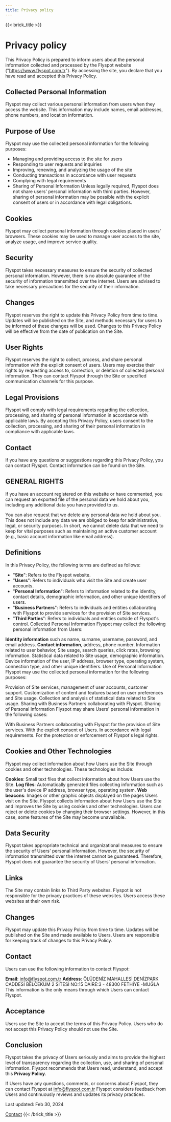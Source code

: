 ```yaml
---
title: Privacy policy
---
```

{{< brick_title >}}

# Privacy policy

This Privacy Policy is prepared to inform users about the personal information collected and processed by the Flyspot website ("https://www.flyspot.com.tr"). By accessing the site, you declare that you have read and accepted this Privacy Policy.

## Collected Personal Information
Flyspot may collect various personal information from users when they access the website. This information may include names, email addresses, phone numbers, and location information.

## Purpose of Use
Flyspot may use the collected personal information for the following purposes:

- Managing and providing access to the site for users
- Responding to user requests and inquiries
- Improving, renewing, and analyzing the usage of the site
- Conducting transactions in accordance with user requests
- Complying with legal requirements
- Sharing of Personal Information
Unless legally required, Flyspot does not share users' personal information with third parties. However, sharing of personal information may be possible with the explicit consent of users or in accordance with legal obligations.

## Cookies
Flyspot may collect personal information through cookies placed in users' browsers. These cookies may be used to manage user access to the site, analyze usage, and improve service quality.

## Security
Flyspot takes necessary measures to ensure the security of collected personal information. However, there is no absolute guarantee of the security of information transmitted over the internet. Users are advised to take necessary precautions for the security of their information.

## Changes
Flyspot reserves the right to update this Privacy Policy from time to time. Updates will be published on the Site, and methods necessary for users to be informed of these changes will be used. Changes to this Privacy Policy will be effective from the date of publication on the Site.

## User Rights
Flyspot reserves the right to collect, process, and share personal information with the explicit consent of users. Users may exercise their rights by requesting access to, correction, or deletion of collected personal information. They can contact Flyspot through the Site or specified communication channels for this purpose.

## Legal Provisions
Flyspot will comply with legal requirements regarding the collection, processing, and sharing of personal information in accordance with applicable laws. By accepting this Privacy Policy, users consent to the collection, processing, and sharing of their personal information in compliance with applicable laws.

## Contact
If you have any questions or suggestions regarding this Privacy Policy, you can contact Flyspot. Contact information can be found on the Site.

## GENERAL RIGHTS
If you have an account registered on this website or have commented, you can request an exported file of the personal data we hold about you, including any additional data you have provided to us.

You can also request that we delete any personal data we hold about you. This does not include any data we are obliged to keep for administrative, legal, or security purposes. In short, we cannot delete data that we need to keep for vital purposes such as maintaining an active customer account (e.g., basic account information like email address).

## Definitions
In this Privacy Policy, the following terms are defined as follows:

- "**Site**": Refers to the Flyspot website.
- "**Users**": Refers to individuals who visit the Site and create user accounts.
- "**Personal Information**": Refers to information related to the identity, contact details, demographic information, and other unique identifiers of users.
- "**Business Partners**": Refers to individuals and entities collaborating with Flyspot to provide services for the provision of Site services.
- "**Third Parties**": Refers to individuals and entities outside of Flyspot's control.
Collected Personal Information
Flyspot may collect the following personal information from Users:

**Identity information** such as name, surname, username, password, and email address. 
**Contact information**, address, phone number.
Information related to user behavior, Site usage, search queries, click rates, browsing information.
Statistical data related to Site usage, demographic information.
Device information of the user, IP address, browser type, operating system, connection type, and other unique identifiers.
Use of Personal Information
Flyspot may use the collected personal information for the following purposes:

Provision of Site services, management of user accounts, customer support.
Customization of content and features based on user preferences and Site usage.
Collection and analysis of statistical data related to Site usage.
Sharing with Business Partners collaborating with Flyspot.
Sharing of Personal Information
Flyspot may share Users' personal information in the following cases:

With Business Partners collaborating with Flyspot for the provision of Site services.
With the explicit consent of Users.
In accordance with legal requirements.
For the protection or enforcement of Flyspot's legal rights.

## Cookies and Other Technologies
Flyspot may collect information about how Users use the Site through cookies and other technologies. These technologies include:

**Cookies**: Small text files that collect information about how Users use the Site.
**Log files**: Automatically generated files collecting information such as the user's device IP address, browser type, operating system.
**Web beacons**: Images or other graphic objects displayed on the pages Users visit on the Site.
Flyspot collects information about how Users use the Site and improves the Site by using cookies and other technologies. Users can reject or delete cookies by changing their browser settings. However, in this case, some features of the Site may become unavailable.

## Data Security
Flyspot takes appropriate technical and organizational measures to ensure the security of Users' personal information. However, the security of information transmitted over the internet cannot be guaranteed. Therefore, Flyspot does not guarantee the security of Users' personal information.

## Links
The Site may contain links to Third Party websites. Flyspot is not responsible for the privacy practices of these websites. Users access these websites at their own risk.

## Changes
Flyspot may update this Privacy Policy from time to time. Updates will be published on the Site and made available to Users. Users are responsible for keeping track of changes to this Privacy Policy.

## Contact
Users can use the following information to contact Flyspot:

**Email**: info@flyspot.com.tr
**Address**: ÖLÜDENİZ MAHALLESİ DENİZPARK CADDESİ BELCEKUM 2 SİTESİ NO:15 DAİRE:3 - 48300 FETHİYE -MUĞLA
This information is the only means through which Users can contact Flyspot.

## Acceptance
Users use the Site to accept the terms of this Privacy Policy. Users who do not accept this Privacy Policy should not use the Site.

## Conclusion
Flyspot takes the privacy of Users seriously and aims to provide the highest level of transparency regarding the collection, use, and sharing of personal information. Flyspot recommends that Users read, understand, and accept this **Privacy Policy**.

If Users have any questions, comments, or concerns about Flyspot, they can contact Flyspot at [info@flyspot.com.tr](mailto:info@flyspot.com.tr) Flyspot considers feedback from Users and continuously reviews and updates its privacy practices.

Last updated: Feb 30, 2024

[Contact](/contact)
{{< /brick_title >}}